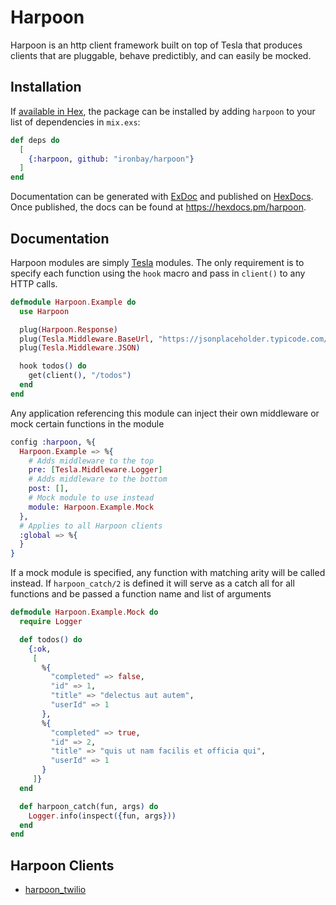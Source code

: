 # Harpoon

Harpoon is an http client framework built on top of Tesla that produces clients that are pluggable, behave predictibly, and can easily be mocked. 

## Installation

If [available in Hex](https://hex.pm/docs/publish), the package can be installed
by adding `harpoon` to your list of dependencies in `mix.exs`:

```elixir
def deps do
  [
    {:harpoon, github: "ironbay/harpoon"}
  ]
end
```

Documentation can be generated with [ExDoc](https://github.com/elixir-lang/ex_doc)
and published on [HexDocs](https://hexdocs.pm). Once published, the docs can
be found at <https://hexdocs.pm/harpoon>.

## Documentation

Harpoon modules are simply [Tesla](github.com/teamon/tesla) modules.  The only requirement is to specify each function using the `hook` macro and pass in  `client()` to any HTTP calls.

```elixir
defmodule Harpoon.Example do
  use Harpoon

  plug(Harpoon.Response)
  plug(Tesla.Middleware.BaseUrl, "https://jsonplaceholder.typicode.com/")
  plug(Tesla.Middleware.JSON)

  hook todos() do
    get(client(), "/todos")
  end
end
```

Any application referencing this module can inject their own middleware or mock certain functions in the module

```elixir
config :harpoon, %{
  Harpoon.Example => %{
    # Adds middleware to the top
    pre: [Tesla.Middleware.Logger]
    # Adds middleware to the bottom
    post: [],
    # Mock module to use instead
    module: Harpoon.Example.Mock
  },
  # Applies to all Harpoon clients
  :global => %{
  }
}
```

If a mock module is specified, any function with matching arity will be called instead.  If `harpoon_catch/2` is defined it will serve as a catch all for all functions and be passed a function name and list of arguments

```elixir
defmodule Harpoon.Example.Mock do
  require Logger

  def todos() do
    {:ok,
     [
       %{
         "completed" => false,
         "id" => 1,
         "title" => "delectus aut autem",
         "userId" => 1
       },
       %{
         "completed" => true,
         "id" => 2,
         "title" => "quis ut nam facilis et officia qui",
         "userId" => 1
       }
     ]}
  end

  def harpoon_catch(fun, args) do
    Logger.info(inspect({fun, args}))
  end
end

```

## Harpoon Clients

-   [harpoon_twilio](https://github.com/ironbay/harpoon_twilio/)
